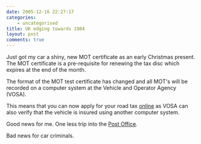 ```yaml
---
date: 2005-12-16 22:27:17
categories:
    - uncategorised
title: UK edging towards 1984
layout: post
comments: true
---
```

Just got my car a shiny, new MOT certificate as an early Christmas
present. The MOT certificate is a pre-requisite for renewing the tax
disc which expires at the end of the month.

The format of the MOT test certificate has changed and all MOT's will be
recorded on a computer system at the Vehicle and Operator Agency (VOSA).

This means that you can now apply for your road tax
[online](http://www.direct.gov.uk/Diol1/DoItOnline/DoItOnlineArticles/fs/en?CONTENT_ID=10021414&chk=EzpJ7+)
as VOSA can also verify that the vehicle is insured using another
computer system.

Good news for me. One less trip into the 
[Post Office](http://www.nbrightside.com/blog/2005/12/13/circular-discussions/).

Bad news for car criminals.
